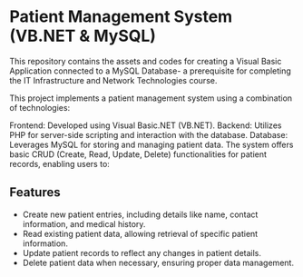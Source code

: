 # Patient Management System (VB.NET & MySQL)
This repository contains the assets and codes for creating a Visual Basic Application connected to a MySQL Database- a prerequisite for completing the	IT Infrastructure and Network Technologies course.

This project implements a patient management system using a combination of technologies:

Frontend: Developed using Visual Basic.NET (VB.NET).
Backend: Utilizes PHP for server-side scripting and interaction with the database.
Database: Leverages MySQL for storing and managing patient data.
The system offers basic CRUD (Create, Read, Update, Delete) functionalities for patient records, enabling users to:

## Features
* Create new patient entries, including details like name, contact information, and medical history.
* Read existing patient data, allowing retrieval of specific patient information.
* Update patient records to reflect any changes in patient details.
* Delete patient data when necessary, ensuring proper data management.

